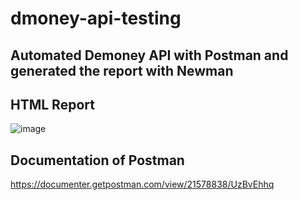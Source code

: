 # dmoney-api-testing
## Automated Demoney API with Postman and generated the report with Newman
## HTML Report
![image](https://user-images.githubusercontent.com/108369753/176436353-ca112b18-7591-4d6d-affa-75b507a00178.png)
## Documentation of Postman
https://documenter.getpostman.com/view/21578838/UzBvEhhq
